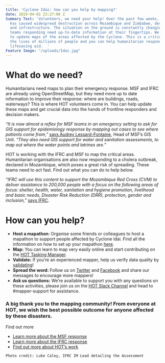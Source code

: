 ```yaml
---
title: 'Cyclone Idai: how can you help by mapping?'
date: 2019-04-01 23:27:00 Z
Summary Text: 'Volunteers, we need your help! Over the past few weeks, Cyclone Idai
  has caused widespread destruction across Mozambique and Zimbabwe, destroying homes
  and infrastructure. The situation on the ground is constantly changing and the humanitarian
  teams responding need up-to-date information at their fingertips. We need your help
  to update maps of the areas affected by the Cyclone. This is a critical time in
  the lives of millions of people and you can help humanitarian responders provide
  lifesaving aid.  '
Feature Image: "/uploads/Idai.jpg"
---
```


# What do we need?
Humanitarians need maps to plan their emergency response. MSF and IFRC are already using OpenStreetMap, but they need more up to date information to improve their response: where are buildings, roads, waterways? This is where HOT volunteers come in. You can help update these maps and get crucial data into the hands of frontline responders and decision makers. 

*“It is now almost a reflex for MSF teams in an emergency setting to ask for GIS support for epidemiology response by mapping out cases to see where patients come from,”* [says Audrey Lessard-Fontaine](https://www.doctorswithoutborders.org/what-we-do/news-stories/story/mapping-needs-new-technologies-play-essential-role-cyclone-idai), Head of MSF’s GIS Unit. *“They also need GIS support for water and sanitation assessments, to map out where the water points and latrines are.”*

HOT is working with the IFRC and MSF to map the critical areas. Humanitarian organisations are also now responding to a cholera outbreak, declared in Mozambique, which poses a great risk of spreading. These teams need to act fast. Find out what you can do to help below.   

*“IFRC will use this content to support the Mozambique Red Cross (CVM) to deliver assistance to 200,000 people with a focus on the following areas of focus: shelter, health, water, sanitation and hygiene promotion, livelihood and basic needs, Disaster Risk Reduction (DRR), protection, gender and inclusion,”* [says IFRC](https://media.ifrc.org/ifrc/2019/04/01/mapping-cyclone-idai/).

# How can you help?
* **Host a mapathon**: Organise some friends or colleagues to host a mapathon to support people affected by Cyclone Idai. Find all the information on how to set up your mapathon [here](http://www.missingmaps.org/host/).
* **Map:** You can learn to map very easily online and start contributing on the [HOT Tasking Manager](https://tasks.hotosm.org/learn).
* **Validate:** If you’re an experienced mapper, help us verify data quality by [validating](http://www.missingmaps.org/validate/)!
* **Spread the word:** Follow us on [Twitter](https://twitter.com/hotosm) and [Facebook](https://www.facebook.com/hotosm/) and share our messages to encourage more mappers!
* **Ask us questions:** We’re available to support you with any questions on these activities, please join us on the [HOT Slack Channel](http://slack.hotosm.org/) and head to #mapper-support for assistance.

### A big thank you to the mapping community! From everyone at HOT, we wish the best possible outcome for anyone affected by these disasters.

Find out more
* [Learn more about the MSF response](https://www.msf.org/crisis-update-cyclone-idai)
* [Learn more about the IFRC response](https://media.ifrc.org/ifrc/2019/04/01/mapping-cyclone-idai/)
* [Find out more about HOT’s work](https://www.hotosm.org/)


`Photo credit: Luke Caley, IFRC IM Lead detailing the Assessment`

